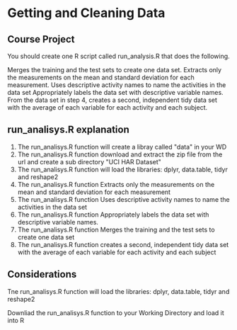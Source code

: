 # Getting and Cleaning Data
## Course Project

You should create one R script called run_analysis.R that does the following.

Merges the training and the test sets to create one data set.
Extracts only the measurements on the mean and standard deviation for each measurement.
Uses descriptive activity names to name the activities in the data set
Appropriately labels the data set with descriptive variable names.
From the data set in step 4, creates a second, independent tidy data set with the average of each variable for each activity and each subject.

## run_analisys.R explanation
1. The run_analisys.R function will create a libray called "data" in your WD 
2. The run_analisys.R function download and extract the zip file from the url and create a sub directory "UCI HAR Dataset"
3. The run_analisys.R function will load the libraries: dplyr, data.table, tidyr and reshape2
4. The run_analisys.R function Extracts only the measurements on the mean and standard deviation for each measurement
5. The run_analisys.R function Uses descriptive activity names to name the activities in the data set
6. The run_analisys.R function Appropriately labels the data set with descriptive variable names.
7. The run_analisys.R function Merges the training and the test sets to create one data set
8. The run_analisys.R function creates a second, independent tidy data set with the average of each variable for each activity and each subject

## Considerations
Tne run_analisys.R function will load the libraries: dplyr, data.table, tidyr and reshape2

Downliad the run_analisys.R function to your Working Directory and load it into R

